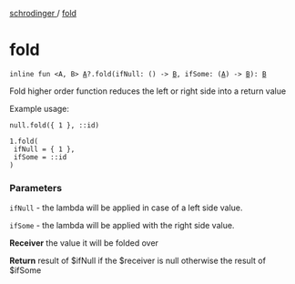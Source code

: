 [schrodinger ](index.md) / [fold](./fold.md)

# fold

`inline fun <A, B> `[`A`](fold.md#A)`?.fold(ifNull: () -> `[`B`](fold.md#B)`, ifSome: (`[`A`](fold.md#A)`) -> `[`B`](fold.md#B)`): `[`B`](fold.md#B)

Fold higher order function reduces the left or right side into a return value

Example usage:

```
null.fold({ 1 }, ::id)
```

```
1.fold(
 ifNull = { 1 },
 ifSome = ::id
)
```

### Parameters

`ifNull` - the lambda will be applied in case of a left side value.

`ifSome` - the lambda will be applied with the right side value.

**Receiver**
the value it will be folded over

**Return**
result of $ifNull if the $receiver is null otherwise the result of $ifSome


